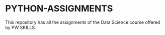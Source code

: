 # PYTHON-ASSIGNMENTS

This repository has all the assignments of the Data Science course offered by PW SKILLS.
